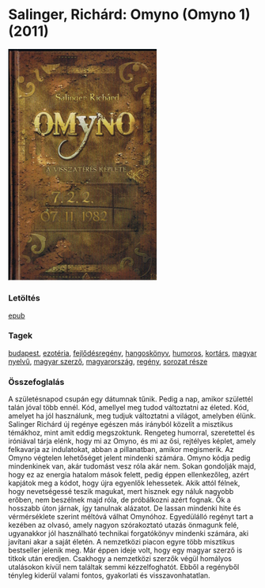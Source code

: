 # <a name="id_522">Salinger, Richárd: Omyno (Omyno 1) (2011)</a>
<img src="https://github.com/BercziSandor/calibre_lib/raw/main/libs/main/Salinger%2C%20Richard/Omyno%20%28522%29/cover.jpg" alt="cover" width="300"/>

### Letöltés
[epub](https://github.com/BercziSandor/calibre_lib/raw/main/libs/main/Salinger%2C%20Richard/Omyno%20%28522%29/Omyno%20-%20Salinger%2C%20Richard.epub)

### Tagek
[budapest](https://github.com/berczisandor/calibre_lib/libs/main/_tags/budapest.md), [ezotéria](https://github.com/berczisandor/calibre_lib/libs/main/_tags/ezot%c3%a9ria.md), [fejlődésregény](https://github.com/berczisandor/calibre_lib/libs/main/_tags/fejl%c5%91d%c3%a9sreg%c3%a9ny.md), [hangoskönyv](https://github.com/berczisandor/calibre_lib/libs/main/_tags/hangosk%c3%b6nyv.md), [humoros](https://github.com/berczisandor/calibre_lib/libs/main/_tags/humoros.md), [kortárs](https://github.com/berczisandor/calibre_lib/libs/main/_tags/kort%c3%a1rs.md), [magyar nyelvű](https://github.com/berczisandor/calibre_lib/libs/main/_tags/magyar%20nyelv%c5%b1.md), [magyar szerző](https://github.com/berczisandor/calibre_lib/libs/main/_tags/magyar%20szerz%c5%91.md), [magyarország](https://github.com/berczisandor/calibre_lib/libs/main/_tags/magyarorsz%c3%a1g.md), [regény](https://github.com/berczisandor/calibre_lib/libs/main/_tags/reg%c3%a9ny.md), [sorozat része](https://github.com/berczisandor/calibre_lib/libs/main/_tags/sorozat%20r%c3%a9sze.md)

### Összefoglalás
<div>
<p>A ​születésnapod csupán egy dátumnak tűnik. Pedig a nap, amikor születtél talán jóval több ennél. Kód, amellyel meg tudod változtatni az életed. Kód, amelyet ha jól használunk, meg tudjuk változtatni a világot, amelyben élünk. Salinger Richárd új regénye egészen más irányból közelít a misztikus témákhoz, mint amit eddig megszoktunk. Rengeteg humorral, szeretettel és iróniával tárja elénk, hogy mi az Omyno, és mi az ősi, rejtélyes képlet, amely felkavarja az indulatokat, abban a pillanatban, amikor megismerik. Az Omyno végtelen lehetőséget jelent mindenki számára. Omyno kódja pedig mindenkinek van, akár tudomást vesz róla akár nem. Sokan gondolják majd, hogy ez az energia hatalom mások felett, pedig éppen ellenkezőleg, azért kapjátok meg a kódot, hogy újra egyenlők lehessetek. Akik attól félnek, hogy nevetségessé teszik magukat, mert hisznek egy náluk nagyobb erőben, nem beszélnek majd róla, de próbálkozni azért fognak. Ők a hosszabb úton járnak, így tanulnak alázatot. De lassan mindenki hite és vérmérséklete szerint méltóvá válhat Omynóhoz. Egyedülálló regényt tart a kezében az olvasó, amely nagyon szórakoztató utazás önmagunk felé, ugyanakkor jól használható technikai forgatókönyv mindenki számára, aki javítani akar a saját életén. A nemzetközi piacon egyre több misztikus bestseller jelenik meg. Már éppen ideje volt, hogy egy magyar szerző is titkok után eredjen. Csakhogy a nemzetközi szerzők végül homályos utalásokon kívül nem találtak semmi kézzelfoghatót. Ebből a regényből tényleg kiderül valami fontos, gyakorlati és visszavonhatatlan.</p></div>


